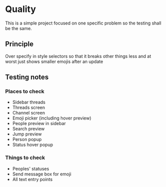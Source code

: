# Quality

This is a simple project focused on one specific problem so the testing shall be the same.

## Principle

Over specify in style selectors so that it breaks other things less and at worst just shows smaller emojis after an
update

## Testing notes

### Places to check

- Sidebar threads
- Threads screen
- Channel screen
- Emoji picker (including hover preview)
- People preview in sidebar
- Search preview
- Jump preview
- Person popup
- Status hover popup

### Things to check

- Peoples' statuses
- Send message box for emoji
- All text entry points

